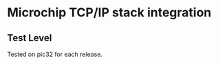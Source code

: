 Microchip TCP/IP stack integration
==================================



Test Level
----------

Tested on pic32 for each release.
